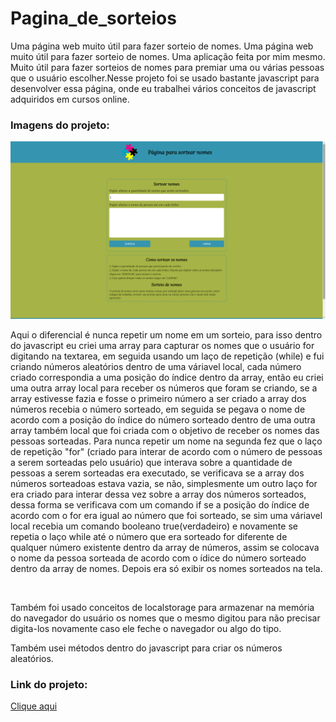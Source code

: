 # Pagina_de_sorteios
Uma página web muito útil para fazer sorteio de nomes.
Uma página web muito útil para fazer sorteio de nomes.
Uma aplicação feita por mim mesmo. Muito útil para fazer sorteios de nomes para premiar uma ou várias pessoas que o usuário escolher.Nesse projeto foi se usado bastante javascript para 
desenvolver essa página, onde eu trabalhei vários conceitos de javascript adquiridos em cursos online.

<h3>Imagens do projeto:</h3>
<img src="https://github.com/sian19/Pagina_de_sorteios/blob/master/images/Img-Projeto.png">
<p>Aqui o diferencial é nunca repetir um nome em um sorteio, para isso dentro do javascript eu criei uma array para capturar os nomes que o usuário for digitando na textarea,
em seguida usando um laço de repetição (while) e fui criando números aleatórios dentro de uma váriavel local, cada número criado correspondia a uma posição do índice dentro da array, então eu criei uma outra array local para receber os números que foram se criando, se a array estivesse fazia e fosse o primeiro número a ser criado a array dos números recebia o número sorteado, em seguida se pegava o nome de acordo com a posição do índice do número sorteado dentro de uma outra array também local que foi criada com o objetivo de receber os nomes das pessoas sorteadas. Para nunca repetir um nome na segunda fez que o laço de repetição "for" (criado para interar de acordo com o número de pessoas a serem sorteadas pelo usuário) que interava sobre a quantidade de pessoas a serem sorteadas era executado, se verificava se a array dos números sorteadoas estava vazia, se não, simplesmente um outro laço for era criado para interar dessa vez sobre a array dos números sorteados, dessa forma se verificava com um comando if se a posição do índice de acordo com o for era igual ao número que foi sorteado, se sim uma váriavel local recebia um comando booleano true(verdadeiro) e novamente se repetia o laço while até o número que era sorteado for diferente de qualquer número existente dentro da array de números, assim se colocava o nome da pessoa sorteada de acordo com o ídice do número sorteado dentro da array de nomes. Depois era só exibir os nomes sorteados na tela.</p>
</br>
<p>Também foi usado conceitos de localstorage para armazenar na memória do navegador do usuário os nomes que o mesmo digitou para não precisar digita-los novamente caso ele feche o navegador ou algo do tipo.</p>
<p>Também usei métodos dentro do javascript para criar os números aleatórios.</p>

<h3>Link do projeto:</h3>
<a href="https://pagina-de-sorteios.vercel.app/">Clique aqui</a>
